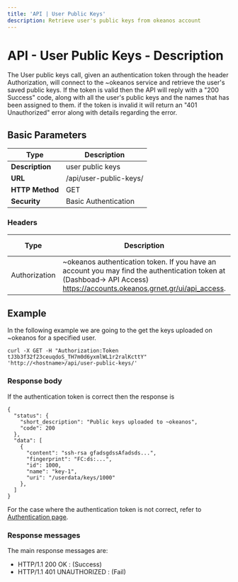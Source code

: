 ```yaml
---
title: 'API | User Public Keys'
description: Retrieve user's public keys from okeanos account
---
```


# API - User Public Keys - Description
The User public keys call, given an authentication token through the header Authorization, will
connect to the ~okeanos service and retrieve the user's saved public keys. If
the token is valid then the API will reply with a "200 Success" code, along with all the user's
public keys and the names that has been assigned to them. if the token is invalid it will return
an "401 Unauthorized" error along with details regarding the error.

## Basic Parameters
|Type             | Description
|-----------------|--------------------------
| **Description** | user public keys
| **URL**         | /api/user-public-keys/
| **HTTP Method** | GET
| **Security**    | Basic Authentication

### Headers

Type          | Description          | Required | Default value | Example value
------------- | -------------------- | -------- | ------------- | ----------------------------
Authorization | ~okeanos authentication token. If you have an account you may find the authentication token at (Dashboad-> API Access) https://accounts.okeanos.grnet.gr/ui/api_access. | `Yes`    | None          | Token tJ3b3f32f23ceuqdoS_..

## Example
In the following example we are going to the get the keys uploaded on ~okeanos for
a specified user.

```
curl -X GET -H "Authorization:Token tJ3b3f32f23ceuqdoS_TH7m0d6yxmlWL1r2ralKcttY" 'http://<hostname>/api/user-public-keys/'
```

### Response body
If the authentication token is correct then the response is

```
{
  "status": {
    "short_description": "Public keys uploaded to ~okeanos",
    "code": 200
  },
  "data": [
    {
      "content": "ssh-rsa gfadsgdssAfadsds...",
      "fingerprint": "FC:ds:...",
      "id": 1000,
      "name": "key-1",
      "uri": "/userdata/keys/1000"
    },
  ]
}
```

For the case where the authentication token is not correct, refer to [Authentication page](Authentication.md).

### Response messages
The main response messages are:

 - HTTP/1.1 200 OK : (Success)
 - HTTP/1.1 401 UNAUTHORIZED : (Fail)
